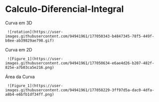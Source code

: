 # Calculo-Diferencial-Integral

Curva em 3D   

     ![rotation](https://user-images.githubusercontent.com/94941961/177050343-b4847345-78f5-449f-b8ee-ab39829ae798.gif)

Curva em 2D

     ![Figure_1](https://user-images.githubusercontent.com/94941961/177050634-e6ae4d26-b207-482f-825e-a7b03ca5e216.png)

Área da Curva

     ![Figure_1](https://user-images.githubusercontent.com/94941961/177058229-3ff97d5a-dac0-4dfa-a8b4-e6bfb1df34ff.png)

